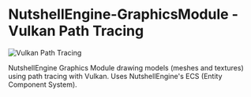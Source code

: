 # NutshellEngine-GraphicsModule - Vulkan Path Tracing
![Vulkan Path Tracing](https://i.imgur.com/Rxfr1mm.png)

NutshellEngine Graphics Module drawing models (meshes and textures) using path tracing with Vulkan. Uses NutshellEngine's ECS (Entity Component System).